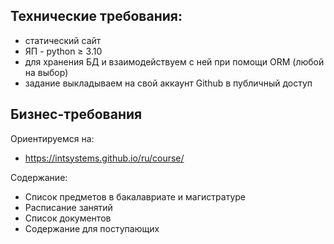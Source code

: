 ## Технические требования:
- статический сайт 
- ЯП - python ≥ 3.10
- для хранения БД и взаимодействуем с ней при помощи ORM (любой на выбор)
- задание выкладываем на свой аккаунт Github в публичный доступ

## Бизнес-требования

Ориентируемся на:
- https://intsystems.github.io/ru/course/

Содержание:
- Список предметов в бакалавриате и магистратуре
- Расписание занятий
- Список документов
- Содержание для поступающих


